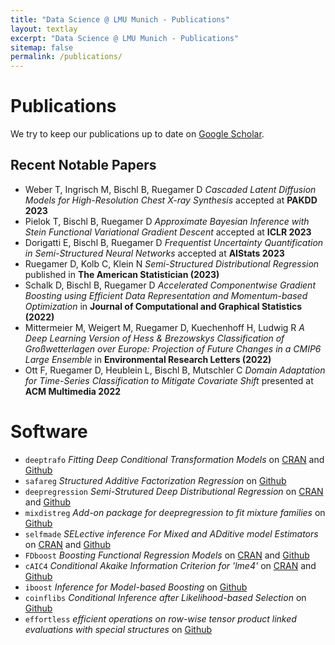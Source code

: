 ```yaml
---
title: "Data Science @ LMU Munich - Publications"
layout: textlay
excerpt: "Data Science @ LMU Munich - Publications"
sitemap: false
permalink: /publications/
---
```



# Publications

We try to keep our publications up to date on [Google Scholar](https://scholar.google.de/citations?user=_DYguksAAAAJ).

## Recent Notable Papers

* Weber T, Ingrisch M, Bischl B, Ruegamer D *Cascaded Latent Diffusion Models for High-Resolution Chest X-ray Synthesis* accepted at **PAKDD 2023**
* Pielok T, Bischl B, Ruegamer D *Approximate Bayesian Inference with Stein Functional Variational Gradient Descent* accepted at **ICLR 2023**
* Dorigatti E, Bischl B, Ruegamer D *Frequentist Uncertainty Quantification in Semi-Structured Neural Networks* accepted at **AIStats 2023**
* Ruegamer D, Kolb C, Klein N *Semi-Structured Distributional Regression* published in **The American Statistician (2023)**
* Schalk D, Bischl B, Ruegamer D *Accelerated Componentwise Gradient Boosting using Efficient Data Representation and Momentum-based Optimization* in **Journal of Computational and Graphical Statistics (2022)**
* Mittermeier M, Weigert M, Ruegamer D, Kuechenhoff H, Ludwig R *A Deep Learning Version of Hess & Brezowskys Classification of Großwetterlagen over Europe: Projection of Future Changes in a CMIP6 Large Ensemble* in **Environmental Research Letters (2022)**
* Ott F, Ruegamer D, Heublein L, Bischl B, Mutschler C *Domain Adaptation for Time-Series Classification to Mitigate Covariate Shift* presented at **ACM Multimedia 2022**


# Software

+ `deeptrafo` *Fitting Deep Conditional Transformation Models* on [CRAN](https://cran.r-project.org/web/packages/deeptrafo/index.html) and [Github](https://github.com/neural-structured-additive-learning/deeptrafo)
+ `safareg` *Structured Additive Factorization Regression* on [Github](https://github.com/neural-structured-additive-learning/safareg)
+ `deepregression` *Semi-Strutured Deep Distributional Regression* on [CRAN](https://cran.r-project.org/web/packages/deepregression/index.html) and [Github](https://github.com/neural-structured-additive-learning/deepregression/)
+ `mixdistreg` *Add-on package for deepregression to fit mixture families* on [Github](https://github.com/neural-structured-additive-learning/mixdistreg)
+ `selfmade`  *SELective inference For Mixed and ADditive model Estimators* on [CRAN](https://cran.r-project.org/web/packages/selfmade/index.html) and [Github](https://github.com/davidruegamer/selfmade/)
+ `FDboost`  *Boosting Functional Regression Models* on [CRAN](https://cran.r-project.org/web/packages/FDboost/index.html) and [Github](https://github.com/boost-R/FDboost)
+ `cAIC4`  *Conditional Akaike Information Criterion for 'lme4'* on [CRAN](https://cran.r-project.org/web/packages/cAIC4/index.html) and [Github](https://github.com/davidruegamer/cAIC4dev)
+ `iboost`  *Inference for Model-based Boosting* on [Github](https://github.com/davidruegamer/iboost)
+ `coinflibs`  *Conditional Inference after Likelihood-based Selection* on [Github](https://github.com/davidruegamer/coinflibs)
+ `effortless`  *efficient operations on row-wise tensor product linked evaluations with special structures* on [Github](https://github.com/davidruegamer/effortless)



&nbsp;
&nbsp;
